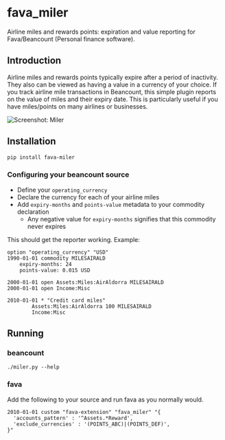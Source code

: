 # fava_miler
Airline miles and rewards points: expiration and value reporting for Fava/Beancount
(Personal finance software).

## Introduction
Airline miles and rewards points typically expire after a period of inactivity. They
also can be viewed as having a value in a currency of your choice. If you track airline
mile transactions in Beancount, this simple plugin reports on the value of miles and
their expiry date. This is particularly useful if you have miles/points on many airlines
or businesses.

![Screenshot: Miler](https://images2.imgbox.com/7f/84/rnlNN133_o.png)

## Installation
```bash
pip install fava-miler
```

### Configuring your beancount source
- Define your `operating_currency`
- Declare the currency for each of your airline miles
- Add `expiry-months` and `points-value` metadata to your commodity declaration
  - Any negative value for `expiry-months` signifies that this commodity never expires

This should get the reporter working. Example:

```
option "operating_currency" "USD"
1990-01-01 commodity MILESAIRALD
    expiry-months: 24
    points-value: 0.015 USD

2000-01-01 open Assets:Miles:AirAldorra MILESAIRALD
2000-01-01 open Income:Misc

2010-01-01 * "Credit card miles"
        Assets:Miles:AirAldorra 100 MILESAIRALD
        Income:Misc
```

## Running

### beancount
```
./miler.py --help
```

### fava
Add the following to your source and run fava as you normally would.

```
2010-01-01 custom "fava-extension" "fava_miler" "{
  'accounts_pattern' : '^Assets.*Reward',
  'exclude_currencies' : '(POINTS_ABC)|(POINTS_DEF)',
}"
```
